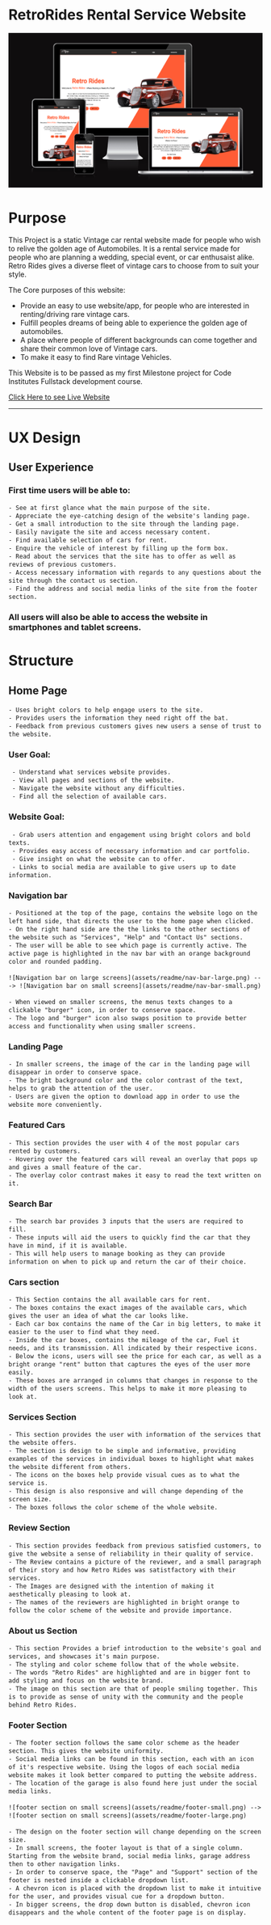 # RetroRides Rental Service Website

![Website Mock up](assets/readme/readme-img.png)

# Purpose
This Project is a static Vintage car rental website made for people who wish to relive the golden age of Automobiles. It is a rental service made for people who are planning a wedding, special event, or car enthusaist alike. Retro Rides gives a diverse fleet of vintage cars to choose from to suit your style.

The Core purposes of this website:
- Provide an easy to use website/app, for people who are interested in renting/driving rare vintage cars.
- Fulfill peoples dreams of being able to experience the golden age of automobiles.
- A place where people of different backgrounds can come together and share their common love of Vintage cars.
- To make it easy to find Rare vintage Vehicles.

This Website is to be passed as my first Milestone project for Code Institutes Fullstack development course.

[Click Here to see Live Website](https://jefferson-bantawig.github.io/RetroRides-Car-Rental/)

____

# UX Design

## User Experience
### First time users will be able to:
    - See at first glance what the main purpose of the site.
    - Appreciate the eye-catching design of the website's landing page.
    - Get a small introduction to the site through the landing page.
    - Easily navigate the site and access necessary content.
    - Find available selection of cars for rent.
    - Enquire the vehicle of interest by filling up the form box.
    - Read about the services that the site has to offer as well as reviews of previous customers.
    - Access necessary information with regards to any questions about the site through the contact us section.
    - Find the address and social media links of the site from the footer section.

### All users will also be able to access the website in smartphones and tablet screens.

# Structure

## Home Page
    - Uses bright colors to help engage users to the site.
    - Provides users the information they need right off the bat.
    - Feedback from previous customers gives new users a sense of trust to the website.
  ### User Goal:
     - Understand what services website provides.
     - View all pages and sections of the website.
     - Navigate the website without any difficulties.
     - Find all the selection of available cars.
  ### Website Goal:
     - Grab users attention and engagement using bright colors and bold texts.
     - Provides easy access of necessary information and car portfolio.
     - Give insight on what the website can to offer.
     - Links to social media are available to give users up to date information.

### Navigation bar

    - Positioned at the top of the page, contains the website logo on the left hand side, that directs the user to the home page when clicked.
    - On the right hand side are the the links to the other sections of the website such as "Services", "Help" and "Contact Us" sections.
    - The user will be able to see which page is currently active. The active page is highlighted in the nav bar with an orange background color and rounded padding.
  
    ![Navigation bar on large screens](assets/readme/nav-bar-large.png) ---> ![Navigation bar on small screens](assets/readme/nav-bar-small.png)
    
    - When viewed on smaller screens, the menus texts changes to a clickable "burger" icon, in order to conserve space.
    - The logo and "burger" icon also swaps position to provide better access and functionality when using smaller screens.

### Landing Page

    - In smaller screens, the image of the car in the landing page will disappear in order to conserve space.
    - The bright background color and the color contrast of the text, helps to grab the attention of the user.
    - Users are given the option to download app in order to use the website more conveniently.

### Featured Cars

    - This section provides the user with 4 of the most popular cars rented by customers.
    - Hovering over the featured cars will reveal an overlay that pops up and gives a small feature of the car.
    - The overlay color contrast makes it easy to read the text written on it.
  
### Search Bar

    - The search bar provides 3 inputs that the users are required to fill.
    - These inputs will aid the users to quickly find the car that they have in mind, if it is available.
    - This will help users to manage booking as they can provide information on when to pick up and return the car of their choice.

### Cars section

    - This Section contains the all available cars for rent.
    - The boxes contains the exact images of the available cars, which gives the user an idea of what the car looks like.
    - Each car box contains the name of the Car in big letters, to make it easier to the user to find what they need.
    - Inside the car boxes, contains the mileage of the car, Fuel it needs, and its transmission. All indicated by their respective icons.
    - Below the icons, users will see the price for each car, as well as a bright orange "rent" button that captures the eyes of the user more easily.
    - These boxes are arranged in columns that changes in response to the width of the users screens. This helps to make it more pleasing to look at.

### Services Section

    - This section provides the user with information of the services that the website offers.
    - The section is design to be simple and informative, providing examples of the services in individual boxes to highlight what makes the website different from others.
    - The icons on the boxes help provide visual cues as to what the service is.
    - This design is also responsive and will change depending of the screen size.
    - The boxes follows the color scheme of the whole website.

### Review Section

    - This section provides feedback from previous satisfied customers, to give the website a sense of reliability in their quality of service.
    - The Review contains a picture of the reviewer, and a small paragraph of their story and how Retro Rides was satistfactory with their services.
    - The Images are designed with the intention of making it aesthetically pleasing to look at.
    - The names of the reviewers are highlighted in bright orange to follow the color scheme of the website and provide importance.

### About us Section

    - This section Provides a brief introduction to the website's goal and services, and showcases it's main purpose.
    - The styling and color scheme follow that of the whole website.
    - The words "Retro Rides" are highlighted and are in bigger font to add styling and focus on the website brand.
    - The image on this section are that of people smiling together. This is to provide as sense of unity with the community and the people behind Retro Rides.

### Footer Section

    - The footer section follows the same color scheme as the header section. This gives the website uniformity. 
    - Social media links can be found in this section, each with an icon of it's respective website. Using the logos of each social media website makes it look better compared to putting the website address.
    - The location of the garage is also found here just under the social media links.

    ![footer section on small screens](assets/readme/footer-small.png) --> ![footer section on small screens](assets/readme/footer-large.png)

    - The design on the footer section will change depending on the screen size.
    - In small screens, the footer layout is that of a single column. Starting from the website brand, social media links, garage address then to other navigation links.
    - In order to conserve space, the "Page" and "Support" section of the footer is nested inside a clickable dropdown list. 
    - A chevron icon is placed with the dropdown list to make it intuitive for the user, and provides visual cue for a dropdown button.
    - In bigger screens, the drop down button is disabled, chevron icon disappears and the whole content of the footer page is on display.
